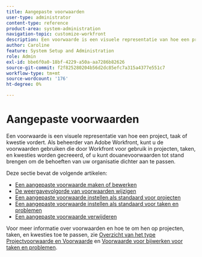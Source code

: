 ```yaml
---
title: Aangepaste voorwaarden
user-type: administrator
content-type: reference
product-area: system-administration
navigation-topic: customize-workfront
description: Een voorwaarde is een visuele representatie van hoe een project, taak of kwestie vordert. Als beheerder van Adobe Workfront, kunt u de voorwaarden gebruiken die door Workfront voor gebruik in projecten, taken, en kwesties worden gecreeerd, of u kunt douanevoorwaarden tot stand brengen om de behoeften van uw organisatie dichter aan te passen.
author: Caroline
feature: System Setup and Administration
role: Admin
exl-id: bbe6f0a0-18bf-4229-a50a-aa7286b82626
source-git-commit: f2f825280204b56d2dc85efc7a315a4377e551c7
workflow-type: tm+mt
source-wordcount: '176'
ht-degree: 0%

---
```


# Aangepaste voorwaarden

Een voorwaarde is een visuele representatie van hoe een project, taak of kwestie vordert. Als beheerder van Adobe Workfront, kunt u de voorwaarden gebruiken die door Workfront voor gebruik in projecten, taken, en kwesties worden gecreeerd, of u kunt douanevoorwaarden tot stand brengen om de behoeften van uw organisatie dichter aan te passen.

Deze sectie bevat de volgende artikelen:

* [Een aangepaste voorwaarde maken of bewerken](../../../administration-and-setup/customize-workfront/create-manage-custom-conditions/create-edit-custom-conditions.md)
* [De weergavevolgorde van voorwaarden wijzigen](../../../administration-and-setup/customize-workfront/create-manage-custom-conditions/change-display-order-of-conditions.md)
* [Een aangepaste voorwaarde instellen als standaard voor projecten](../../../administration-and-setup/customize-workfront/create-manage-custom-conditions/set-custom-condition-default-projects.md)
* [Een aangepaste voorwaarde instellen als standaard voor taken en problemen](../../../administration-and-setup/customize-workfront/create-manage-custom-conditions/set-custom-condition-default-tasks-issues.md)
* [Een aangepaste voorwaarde verwijderen](../../../administration-and-setup/customize-workfront/create-manage-custom-conditions/delete-custom-conditions.md)

Voor meer informatie over voorwaarden en hoe te om hen op projecten, taken, en kwesties toe te passen, zie [Overzicht van het type Projectvoorwaarde en Voorwaarde](../../../manage-work/projects/manage-projects/project-condition-and-condition-type.md) en [Voorwaarde voor bijwerken voor taken en problemen](../../../manage-work/projects/updating-work-in-a-project/update-condition-for-tasks-and-issues.md).
